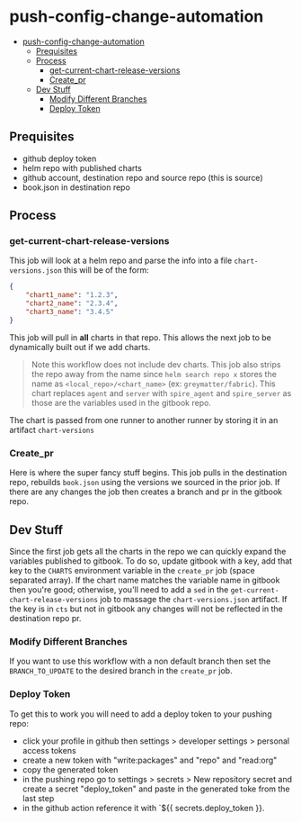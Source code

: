 # push-config-change-automation

<!-- TOC -->

- [push-config-change-automation](#push-config-change-automation)
  - [Prequisites](#prequisites)
  - [Process](#process)
    - [get-current-chart-release-versions](#get-current-chart-release-versions)
    - [Create_pr](#create_pr)
  - [Dev Stuff](#dev-stuff)
    - [Modify Different Branches](#modify-different-branches)
    - [Deploy Token](#deploy-token)

<!-- /TOC -->

## Prequisites

- github deploy token
- helm repo with published charts
- github account, destination repo and source repo (this is source)
- book.json in destination repo

## Process

### get-current-chart-release-versions

This job will look at a helm repo and parse the info into a file `chart-versions.json` this will be of the form:

```json
{
    "chart1_name": "1.2.3",
    "chart2_name": "2.3.4",
    "chart3_name": "3.4.5"
}
```

This job will pull in **all** charts in that repo.  This allows the next job to be dynamically built out if we add charts.

> Note this workflow does not include dev charts.
> This job also strips the repo away from the name since `helm search repo x` stores the name as `<local_repo>/<chart_name>` (ex: `greymatter/fabric`).
> This chart replaces `agent` and `server` with `spire_agent` and `spire_server` as those are the variables used in the gitbook repo.

The chart is passed from one runner to another runner by storing it in an artifact `chart-versions`

### Create_pr

Here is where the super fancy stuff begins.  This job pulls in the destination repo, rebuilds `book.json` using the versions we sourced in the prior job.  If there are any changes the job then creates a branch and pr in the gitbook repo.

## Dev Stuff

Since the first job gets all the charts in the repo we can quickly expand the variables published to gitbook.  To do so, update gitbook with a key, add that key to the `CHARTS` environment variable in the `create_pr` job (space separated array).  If the chart name matches the variable name in gitbook then you're good; otherwise, you'll need to add a `sed` in the `get-current-chart-release-versions` job to massage the `chart-versions.json` artifact.  If the key is in `cts` but not in gitbook any changes will not be reflected in the destination repo pr.

### Modify Different Branches

If you want to use this workflow with a non default branch then set the `BRANCH_TO_UPDATE` to the desired branch in the `create_pr` job.

### Deploy Token

To get this to work you will need to add a deploy token to your pushing repo:

- click your profile in github then settings > developer settings > personal access tokens
- create a new token with "write:packages" and "repo" and "read:org"
- copy the generated token
- in the pushing repo go to settings > secrets > New repository secret and create a secret "deploy_token" and paste in the generated toke from the last step
- in the github action reference it with `${{ secrets.deploy_token }}.
